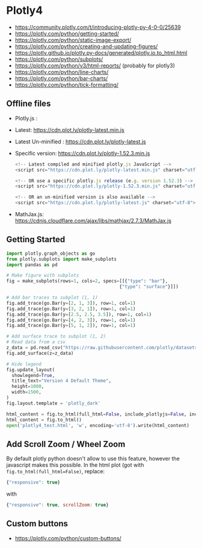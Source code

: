 # Plotly4

* https://community.plotly.com/t/introducing-plotly-py-4-0-0/25639
* https://plotly.com/python/getting-started/
* https://plotly.com/python/static-image-export/
* https://plotly.com/python/creating-and-updating-figures/
* https://plotly.github.io/plotly.py-docs/generated/plotly.io.to_html.html
* https://plotly.com/python/subplots/
* https://plotly.com/python/v3/html-reports/ (probably for plotly3)
* https://plotly.com/python/line-charts/ 
* https://plotly.com/python/bar-charts/
* https://plotly.com/python/tick-formatting/

## Offline files
* Plotly.js :
* Latest: https://cdn.plot.ly/plotly-latest.min.js
* Latest Un-minified : https://cdn.plot.ly/plotly-latest.js
* Specific version: https://cdn.plot.ly/plotly-1.52.3.min.js
  ```javascript
  <!-- Latest compiled and minified plotly.js JavaScript -->
  <script src="https://cdn.plot.ly/plotly-latest.min.js" charset="utf-8"></script>

  <!-- OR use a specific plotly.js release (e.g. version 1.52.3) -->
  <script src="https://cdn.plot.ly/plotly-1.52.3.min.js" charset="utf-8"></script>

  <!-- OR an un-minified version is also available -->
  <script src="https://cdn.plot.ly/plotly-latest.js" charset="utf-8"></script>
  ```



* MathJax.js: https://cdnjs.cloudflare.com/ajax/libs/mathjax/2.7.3/MathJax.js

## Getting Started
```python
import plotly.graph_objects as go
from plotly.subplots import make_subplots
import pandas as pd

# Make figure with subplots
fig = make_subplots(rows=1, cols=2, specs=[[{"type": "bar"},
                                          {"type": "surface"}]])

# Add bar traces to subplot (1, 1)
fig.add_trace(go.Bar(y=[2, 1, 3]), row=1, col=1)
fig.add_trace(go.Bar(y=[3, 2, 1]), row=1, col=1)
fig.add_trace(go.Bar(y=[2.5, 2.5, 3.5]), row=1, col=1)
fig.add_trace(go.Bar(y=[4, 2, 3]), row=1, col=1)
fig.add_trace(go.Bar(y=[5, 1, 2]), row=1, col=1)

# Add surface trace to subplot (1, 2)
# Read data from a csv
z_data = pd.read_csv("https://raw.githubusercontent.com/plotly/datasets/master/api_docs/mt_bruno_elevation.csv")
fig.add_surface(z=z_data)

# Hide legend
fig.update_layout(
  showlegend=True,
  title_text="Version 4 Default Theme",
  height=1000,
  width=1500,
)
fig.layout.template = 'plotly_dark'

html_content = fig.to_html(full_html=False, include_plotlyjs=False, include_mathjax=False)
html_content = fig.to_html()
open('plotly4_test.html', 'w', encoding='utf-8').write(html_content)

```

## Add Scroll Zoom / Wheel Zoom
By default plotly python doesn't allow to use this feature, however the javascript makes this possible.
In the html plot (got with `fig.to_html(full_html=False)`, replace:
```js
{"responsive": true}
```
with
```js
{"responsive": true, scrollZoom: true}
```

## Custom buttons
* https://plotly.com/python/custom-buttons/